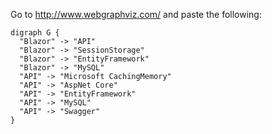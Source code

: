 Go to http://www.webgraphviz.com/ and paste the following:

```
digraph G {
  "Blazor" -> "API"
  "Blazor" -> "SessionStorage"
  "Blazor" -> "EntityFramework"
  "Blazor" -> "MySQL"
  "API" -> "Microsoft CachingMemory"
  "API" -> "AspNet Core"
  "API" -> "EntityFramework"
  "API" -> "MySQL"
  "API" -> "Swagger"
}
```
